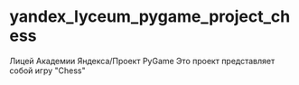 # yandex_lyceum_pygame_project_chess
Лицей Академии Яндекса/Проект PyGame
Это проект представляет собой игру "Chess" 

